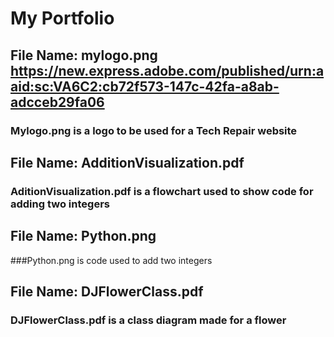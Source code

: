 # My Portfolio
## File Name: mylogo.png https://new.express.adobe.com/published/urn:aaid:sc:VA6C2:cb72f573-147c-42fa-a8ab-adcceb29fa06
### Mylogo.png is a logo to be used for a Tech Repair website
## File Name: AdditionVisualization.pdf
### AditionVisualization.pdf is a flowchart used to show code for adding two integers
## File Name: Python.png
###Python.png is code used to add two integers
## File Name: DJFlowerClass.pdf
### DJFlowerClass.pdf is a class diagram made for a flower
